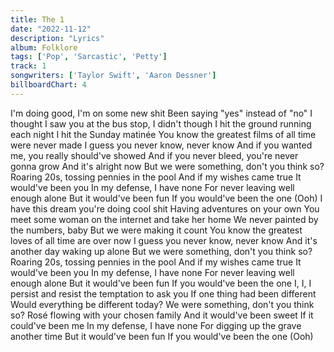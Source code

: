 ```yaml
---
title: The 1
date: "2022-11-12"
description: "Lyrics"
album: Folklore
tags: ['Pop', 'Sarcastic', 'Petty']
track: 1
songwriters: ['Taylor Swift', 'Aaron Dessner']
billboardChart: 4
---
```


I'm doing good, I'm on some new shit
Been saying "yes" instead of "no"
I thought I saw you at the bus stop, I didn't though
I hit the ground running each night
I hit the Sunday matinée
You know the greatest films of all time were never made
I guess you never know, never know
And if you wanted me, you really should've showed
And if you never bleed, you're never gonna grow
And it's alright now
But we were something, don't you think so?
Roaring 20s, tossing pennies in the pool
And if my wishes came true
It would've been you
In my defense, I have none
For never leaving well enough alone
But it would've been fun
If you would've been the one
(Ooh)
I have this dream you're doing cool shit
Having adventures on your own
You meet some woman on the internet and take her home
We never painted by the numbers, baby
But we were making it count
You know the greatest loves of all time are over now
I guess you never know, never know
And it's another day waking up alone
But we were something, don't you think so?
Roaring 20s, tossing pennies in the pool
And if my wishes came true
It would've been you
In my defense, I have none
For never leaving well enough alone
But it would've been fun
If you would've been the one
I, I, I persist and resist the temptation to ask you
If one thing had been different
Would everything be different today?
We were something, don't you think so?
Rosé flowing with your chosen family
And it would've been sweet
If it could've been me
In my defense, I have none
For digging up the grave another time
But it would've been fun
If you would've been the one
(Ooh)